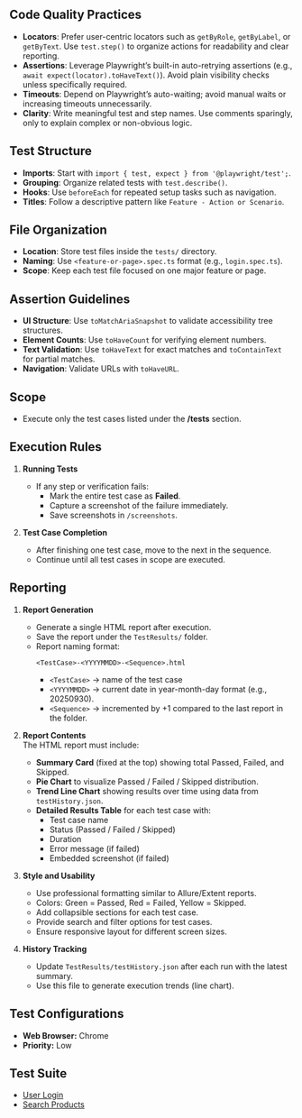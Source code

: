 ## Code Quality Practices  
- **Locators**: Prefer user-centric locators such as `getByRole`, `getByLabel`, or `getByText`. Use `test.step()` to organize actions for readability and clear reporting.  
- **Assertions**: Leverage Playwright’s built-in auto-retrying assertions (e.g., `await expect(locator).toHaveText()`). Avoid plain visibility checks unless specifically required.  
- **Timeouts**: Depend on Playwright’s auto-waiting; avoid manual waits or increasing timeouts unnecessarily.  
- **Clarity**: Write meaningful test and step names. Use comments sparingly, only to explain complex or non-obvious logic.  

## Test Structure  
- **Imports**: Start with `import { test, expect } from '@playwright/test';`.  
- **Grouping**: Organize related tests with `test.describe()`.  
- **Hooks**: Use `beforeEach` for repeated setup tasks such as navigation.  
- **Titles**: Follow a descriptive pattern like `Feature - Action or Scenario`.  

## File Organization  
- **Location**: Store test files inside the `tests/` directory.  
- **Naming**: Use `<feature-or-page>.spec.ts` format (e.g., `login.spec.ts`).  
- **Scope**: Keep each test file focused on one major feature or page.  

## Assertion Guidelines  
- **UI Structure**: Use `toMatchAriaSnapshot` to validate accessibility tree structures.  
- **Element Counts**: Use `toHaveCount` for verifying element numbers.  
- **Text Validation**: Use `toHaveText` for exact matches and `toContainText` for partial matches.  
- **Navigation**: Validate URLs with `toHaveURL`.  

## Scope
- Execute only the test cases listed under the **/tests** section.

## Execution Rules
1. **Running Tests**  
   - If any step or verification fails:  
     - Mark the entire test case as **Failed**.  
     - Capture a screenshot of the failure immediately.  
     - Save screenshots in `/screenshots`.  

1. **Test Case Completion**  
   - After finishing one test case, move to the next in the sequence.  
   - Continue until all test cases in scope are executed.  

## Reporting
1. **Report Generation**  
   - Generate a single HTML report after execution.  
   - Save the report under the `TestResults/` folder.  
   - Report naming format:  
     ```
     <TestCase>-<YYYYMMDD>-<Sequence>.html
     ```
     - `<TestCase>` → name of the test case
     - `<YYYYMMDD>` → current date in year-month-day format (e.g., 20250930).  
     - `<Sequence>` → incremented by +1 compared to the last report in the folder.  

2. **Report Contents**  
   The HTML report must include:  
   - **Summary Card** (fixed at the top) showing total Passed, Failed, and Skipped.  
   - **Pie Chart** to visualize Passed / Failed / Skipped distribution.  
   - **Trend Line Chart** showing results over time using data from `testHistory.json`.  
   - **Detailed Results Table** for each test case with:  
     - Test case name  
     - Status (Passed / Failed / Skipped)  
     - Duration  
     - Error message (if failed)  
     - Embedded screenshot (if failed)  

3. **Style and Usability**  
   - Use professional formatting similar to Allure/Extent reports.  
   - Colors: Green = Passed, Red = Failed, Yellow = Skipped.  
   - Add collapsible sections for each test case.  
   - Provide search and filter options for test cases.  
   - Ensure responsive layout for different screen sizes.  

4. **History Tracking**  
   - Update `TestResults/testHistory.json` after each run with the latest summary.  
   - Use this file to generate execution trends (line chart).  

## Test Configurations
- **Web Browser:** Chrome  
- **Priority:** Low  

## Test Suite
- [User Login](/tests/userLogin.md)  
- [Search Products](/tests/searchProducts.md)  
